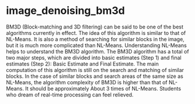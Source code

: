 # image_denoising_bm3d
BM3D (Block-matching and 3D filtering) can be said to be one of the best algorithms currently in effect. The idea of ​​this algorithm is similar to that of NL-Means. It is also a method of searching for similar blocks in the image, but it is much more complicated than NL-Means. Understanding NL-Means helps to understand the BM3D algorithm. The BM3D algorithm has a total of two major steps, which are divided into basic estimates (Step 1) and final estimates (Step 2): Basic Estimate and Final Estimate.
The main computation of this algorithm is still on the search and matching of similar blocks. In the case of similar blocks and search areas of the same size as NL-Means, the algorithm complexity of BM3D is higher than that of NL-Means. It should be approximately About 3 times of NL-Means. Students who dream of real-time processing can feel relieved.
